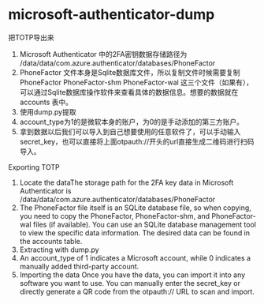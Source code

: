 # microsoft-authenticator-dump

把TOTP导出来

1. Microsoft Authenticator 中的2FA密钥数据存储路径为 /data/data/com.azure.authenticator/databases/PhoneFactor
2. PhoneFactor 文件本身是Sqlite数据库文件，所以复制文件时候需要复制PhoneFactor PhoneFactor-shm PhoneFactor-wal 这三个文件（如果有），可以通过Sqlite数据库操作软件来查看具体的数据信息。想要的数据就在 accounts 表中。
3. 使用dump.py提取
4. account_type为1的是微软本身的账户，为0的是手动添加的第三方账户。
5. 拿到数据以后我们可以导入到自己想要使用的任意软件了，可以手动输入secret_key，也可以直接将上面otpauth://开头的url直接生成二维码进行扫码导入。




Exporting TOTP

1. Locate the dataThe storage path for the 2FA key data in Microsoft Authenticator is /data/data/com.azure.authenticator/databases/PhoneFactor
2. The PhoneFactor file itself is an SQLite database file, so when copying, you need to copy the PhoneFactor, PhoneFactor-shm, and PhoneFactor-wal files (if available). You can use an SQLite database management tool to view the specific data information. The desired data can be found in the accounts table.
3. Extracting with dump.py
4. An account_type of 1 indicates a Microsoft account, while 0 indicates a manually added third-party account.
5. Importing the data
   Once you have the data, you can import it into any software you want to use. You can manually enter the secret_key or directly generate a QR code from the otpauth:// URL to scan and import.
